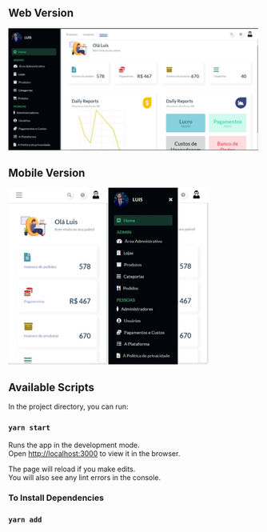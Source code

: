 <h2>Web Version</h2>
<img src="https://github.com/LuisFSanches/Admin-Dashboard/blob/master/src/assets/desktop.jpg" width="500px"/>

<h2>Mobile Version</h2>
<img src="https://github.com/LuisFSanches/Admin-Dashboard/blob/master/src/assets/mobile.jpg" width="400px"/>


## Available Scripts

In the project directory, you can run:

### `yarn start`

Runs the app in the development mode.\
Open [http://localhost:3000](http://localhost:3000) to view it in the browser.

The page will reload if you make edits.\
You will also see any lint errors in the console.

### To Install Dependencies
### `yarn add`
 

